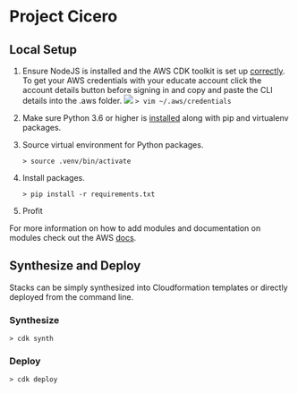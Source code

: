 # Project Cicero

## Local Setup

1. Ensure NodeJS is installed and the AWS CDK toolkit is set up [correctly](https://docs.aws.amazon.com/cdk/latest/guide/work-with.html#work-with-prerequisites). To get your AWS credentials with your educate account click the account details button before signing in and copy and paste the CLI details into the .aws folder.
   ![](https://user-images.githubusercontent.com/31460379/112003536-5d314f80-8af7-11eb-8912-1a53db51ce73.png)
    `> vim ~/.aws/credentials`
2. Make sure Python 3.6 or higher is [installed](https://www.python.org/downloads/) along with pip and virtualenv packages.
3. Source virtual environment for Python packages.
    
    `> source .venv/bin/activate`
4. Install packages.

    `> pip install -r requirements.txt`
5. Profit

For more information on how to add modules and documentation on modules check out the AWS [docs](https://docs.aws.amazon.com/cdk/latest/guide/work-with-cdk-python.html).

## Synthesize and Deploy
Stacks can be simply synthesized into Cloudformation templates or directly deployed from the command line.

### Synthesize
`> cdk synth`

### Deploy
`> cdk deploy`
